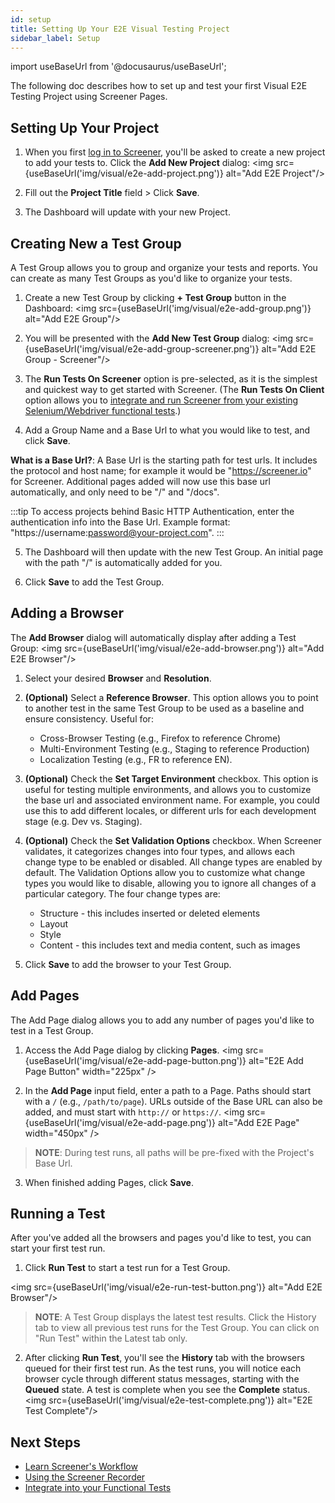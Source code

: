 ```yaml
---
id: setup
title: Setting Up Your E2E Visual Testing Project
sidebar_label: Setup
---
```


import useBaseUrl from '@docusaurus/useBaseUrl';

The following doc describes how to set up and test your first Visual E2E Testing Project using Screener Pages.

## Setting Up Your Project

1. When you first [log in to Screener](https://screener.io/login), you'll be asked to create a new project to add your tests to. Click the **Add New Project** dialog:
<img src={useBaseUrl('img/visual/e2e-add-project.png')} alt="Add E2E Project"/>

2. Fill out the **Project Title** field > Click **Save**.

3. The Dashboard will update with your new Project.


## Creating New a Test Group

A Test Group allows you to group and organize your tests and reports. You can create as many Test Groups as you'd like to organize your tests.

1. Create a new Test Group by clicking **+ Test Group** button in the Dashboard:
<img src={useBaseUrl('img/visual/e2e-add-group.png')} alt="Add E2E Group"/>

2. You will be presented with the **Add New Test Group** dialog:
<img src={useBaseUrl('img/visual/e2e-add-group-screener.png')} alt="Add E2E Group - Screener"/>

3. The **Run Tests On Screener** option is pre-selected, as it is the simplest and quickest way to get started with Screener. (The **Run Tests On Client** option allows you to [integrate and run Screener from your existing Selenium/Webdriver functional tests](https://screener.io/docs/webdriver).)

4. Add a Group Name and a Base Url to what you would like to test, and click **Save**.

  **What is a Base Url?**: A Base Url is the starting path for test urls. It includes the protocol and host name; for example it would be "https://screener.io" for Screener. Additional pages added will now use this base url automatically, and only need to be "/" and "/docs".

  :::tip
  To access projects behind Basic HTTP Authentication, enter the authentication info into the Base Url. Example format: "https://username:password@your-project.com".
  :::

5. The Dashboard will then update with the new Test Group. An initial page with the path "/" is automatically added for you.

6. Click **Save** to add the Test Group.


## Adding a Browser

The **Add Browser** dialog will automatically display after adding a Test Group:
<img src={useBaseUrl('img/visual/e2e-add-browser.png')} alt="Add E2E Browser"/>

1. Select your desired **Browser** and **Resolution**.

2. **(Optional)** Select a **Reference Browser**. This option allows you to point to another test in the same Test Group to be used as a baseline and ensure consistency. Useful for:
    * Cross-Browser Testing (e.g., Firefox to reference Chrome)
    * Multi-Environment Testing (e.g., Staging to reference Production)
    * Localization Testing (e.g., FR to reference EN).

3. **(Optional)** Check the **Set Target Environment** checkbox. This option is useful for testing multiple environments, and allows you to customize the base url and associated environment name. For example, you could use this to add different locales, or different urls for each development stage (e.g. Dev vs. Staging).

4. **(Optional)** Check the **Set Validation Options** checkbox. When Screener validates, it categorizes changes into four types, and allows each change type to be enabled or disabled. All change types are enabled by default. The Validation Options allow you to customize what change types you would like to disable, allowing you to ignore all changes of a particular category. The four change types are:
      * Structure - this includes inserted or deleted elements
      * Layout
      * Style
      * Content - this includes text and media content, such as images

3. Click **Save** to add the browser to your Test Group.


## Add Pages

The Add Page dialog allows you to add any number of pages you'd like to test in a Test Group.

1. Access the Add Page dialog by clicking **Pages**.
<img src={useBaseUrl('img/visual/e2e-add-page-button.png')} alt="E2E Add Page Button" width="225px" />

2. In the **Add Page** input field, enter a path to a Page. Paths should start with a `/` (e.g., `/path/to/page`). URLs outside of the Base URL can also be added, and must start with `http://` or `https://`.
<img src={useBaseUrl('img/visual/e2e-add-page.png')} alt="Add E2E Page" width="450px" />

>**NOTE**: During test runs, all paths will be pre-fixed with the Project's Base Url.

3. When finished adding Pages, click **Save**.

## Running a Test

After you've added all the browsers and pages you'd like to test, you can start your first test run.

1. Click **Run Test** to start a test run for a Test Group.

  <img src={useBaseUrl('img/visual/e2e-run-test-button.png')} alt="Add E2E Browser"/>

>**NOTE**: A Test Group displays the latest test results. Click the History tab to view all previous test runs for the Test Group. You can click on "Run Test" within the Latest tab only.

2. After clicking **Run Test**, you'll see the **History** tab with the browsers queued for their first test run. As the test runs, you will notice each browser cycle through different status messages, starting with the **Queued** state. A test is complete when you see the **Complete** status.
<img src={useBaseUrl('img/visual/e2e-test-complete.png')} alt="E2E Test Complete"/>


## Next Steps
*   [Learn Screener's Workflow](/visual/e2e-testing/dashboard-workflow)
*   [Using the Screener Recorder](/visual/e2e-testing/screener-recorder)
*   [Integrate into your Functional Tests](/visual/e2e-testing/integrations/selenium-webdriver)

